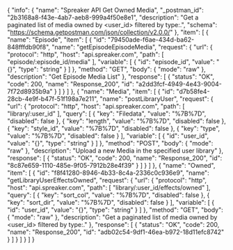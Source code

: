 {
  "info": {
    "name": "Spreaker API Get Owned Media",
    "_postman_id": "2b3168a8-f43e-4ab7-aeb8-999a4f50e8e1",
    "description": "Get a paginated list of media owned by <user_id> filtered by type:.",
    "schema": "https://schema.getpostman.com/json/collection/v2.0.0/"
  },
  "item": [
    {
      "name": "Episode",
      "item": [
        {
          "id": "79450ade-f6ae-434d-ba62-848fffdb90f8",
          "name": "getEpisodeEpisodeMedia",
          "request": {
            "url": {
              "protocol": "http",
              "host": "api.spreaker.com",
              "path": [
                "episode/:episode_id/media"
              ],
              "variable": [
                {
                  "id": "episode_id",
                  "value": "{}",
                  "type": "string"
                }
              ]
            },
            "method": "GET",
            "body": {
              "mode": "raw"
            },
            "description": "Get Episode Media List"
          },
          "response": [
            {
              "status": "OK",
              "code": 200,
              "name": "Response_200",
              "id": "a2dd3fcf-4949-4e43-9004-7f72d8935b9a"
            }
          ]
        }
      ]
    },
    {
      "name": "Media",
      "item": [
        {
          "id": "d7b58fe4-28cb-4e9f-b47f-51f198a7e211",
          "name": "postLibraryUser",
          "request": {
            "url": {
              "protocol": "http",
              "host": "api.spreaker.com",
              "path": [
                "library/:user_id"
              ],
              "query": [
                {
                  "key": "Filedata",
                  "value": "%7B%7D",
                  "disabled": false
                },
                {
                  "key": "length",
                  "value": "%7B%7D",
                  "disabled": false
                },
                {
                  "key": "style_id",
                  "value": "%7B%7D",
                  "disabled": false
                },
                {
                  "key": "type",
                  "value": "%7B%7D",
                  "disabled": false
                }
              ],
              "variable": [
                {
                  "id": "user_id",
                  "value": "{}",
                  "type": "string"
                }
              ]
            },
            "method": "POST",
            "body": {
              "mode": "raw"
            },
            "description": "Upload a new Media in the specified user library"
          },
          "response": [
            {
              "status": "OK",
              "code": 200,
              "name": "Response_200",
              "id": "8c87e659-1110-485e-9f05-7912b28e4f39"
            }
          ]
        }
      ]
    },
    {
      "name": "Owned",
      "item": [
        {
          "id": "f8f41280-8946-4b33-8c4a-2336c0c936e9",
          "name": "getLibraryUserEffectsOwned",
          "request": {
            "url": {
              "protocol": "http",
              "host": "api.spreaker.com",
              "path": [
                "library/:user_id/effects/owned"
              ],
              "query": [
                {
                  "key": "sort_col",
                  "value": "%7B%7D",
                  "disabled": false
                },
                {
                  "key": "sort_dir",
                  "value": "%7B%7D",
                  "disabled": false
                }
              ],
              "variable": [
                {
                  "id": "user_id",
                  "value": "{}",
                  "type": "string"
                }
              ]
            },
            "method": "GET",
            "body": {
              "mode": "raw"
            },
            "description": "Get a paginated list of media owned by <user_id> filtered by type:."
          },
          "response": [
            {
              "status": "OK",
              "code": 200,
              "name": "Response_200",
              "id": "adb02c54-9df1-46ea-b972-18d11efc8742"
            }
          ]
        }
      ]
    }
  ]
}
